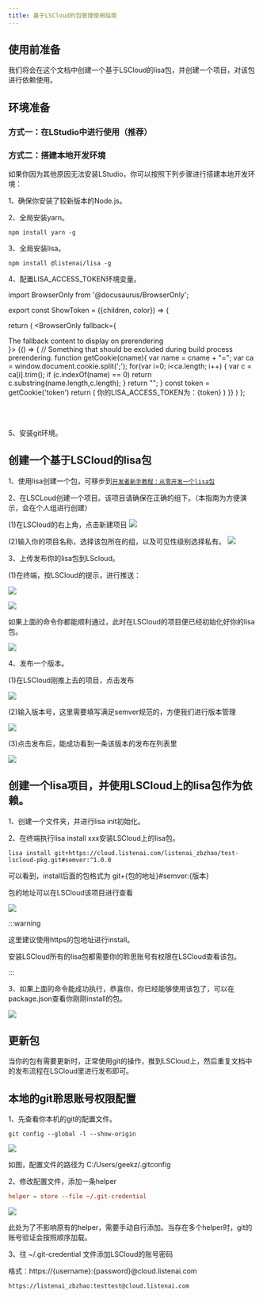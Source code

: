 ```yaml
---
title: 基于LSCloud的包管理使用指南
---
```


## 使用前准备

我们将会在这个文档中创建一个基于LSCloud的lisa包，并创建一个项目，对该包进行依赖使用。


## 环境准备

### 方式一：在LStudio中进行使用（推荐）

### 方式二：搭建本地开发环境

如果你因为其他原因无法安装LStudio，你可以按照下列步骤进行搭建本地开发环境：

1、确保你安装了较新版本的Node.js。

2、全局安装yarn。

```shell
npm install yarn -g
```

3、全局安装lisa。

```shell
npm install @listenai/lisa -g
```

4、配置LISA_ACCESS_TOKEN环境变量。

<ShowToken></ShowToken>

import BrowserOnly from '@docusaurus/BrowserOnly';

export const ShowToken = ({children, color}) => {
  
  return (
    <BrowserOnly
      fallback={<div>The fallback content to display on prerendering</div>}>
      {() => {
        // Something that should be excluded during build process prerendering.
        function getCookie(cname){
          var name = cname + "=";
          var ca = window.document.cookie.split(';');
          for(var i=0; i<ca.length; i++) 
          {
            var c = ca[i].trim();
            if (c.indexOf(name) == 0) return c.substring(name.length,c.length);
          }
          return "";
        }
        const token = getCookie('token')
        return (
          <span>你的LISA_ACCESS_TOKEN为：{token}</span>
        )
      }}
    </BrowserOnly>
  )
};

<br/>
<br/>

5、安装git环境。

## 创建一个基于LSCloud的lisa包

1、使用lisa创建一个包，可移步到[`开发者新手教程：从零开发一个lisa包`](https://open.listenai.com/lisa_tutorial)

2、在LSCLoud创建一个项目。该项目请确保在正确的组下。（本指南为方便演示，会在个人组进行创建）

(1)在LSCloud的右上角，点击新建项目
![](./files/cloud_pkg/1.png)

(2)输入你的项目名称，选择该包所在的组，以及可见性级别选择私有。
![](./files/cloud_pkg/2.png)

3、上传发布你的lisa包到LScloud。

(1)在终端，按LSCloud的提示，进行推送：

![](./files/cloud_pkg/3.png)

![](./files/cloud_pkg/4.png)

如果上面的命令你都能顺利通过，此时在LSCloud的项目便已经初始化好你的lisa包。

![](./files/cloud_pkg/5.png)

4、发布一个版本。

(1)在LSCloud刚推上去的项目，点击发布

![](./files/cloud_pkg/6.png)

(2)输入版本号，这里需要填写满足semver规范的，方便我们进行版本管理

![](./files/cloud_pkg/7.png)

(3)点击发布后，能成功看到一条该版本的发布在列表里

![](./files/cloud_pkg/8.png)

## 创建一个lisa项目，并使用LSCloud上的lisa包作为依赖。

1、创建一个文件夹，并进行lisa init初始化。

2、在终端执行lisa install xxx安装LSCloud上的lisa包。

```shell
lisa install git+https://cloud.listenai.com/listenai_zbzhao/test-lscloud-pkg.git#semver:^1.0.0
```

可以看到，install后面的包格式为 git+{包的地址}#semver:{版本}

包的地址可以在LSCloud该项目进行查看

![](./files/cloud_pkg/9.png)

:::warning

这里建议使用https的包地址进行install。

安装LSCloud所有的lisa包都需要你的聆思账号有权限在LSCloud查看该包。

:::

3、如果上面的命令能成功执行，恭喜你，你已经能够使用该包了，可以在package.json查看你刚刚install的包。

![](./files/cloud_pkg/10.png)

## 更新包

当你的包有需要更新时，正常使用git的操作，推到LSCloud上，然后重复文档中的发布流程在LSCloud里进行发布即可。

## 本地的git聆思账号权限配置

1、先查看你本机的git的配置文件。
```shell
git config --global -l --show-origin
```

![](./files/cloud_pkg/11.png)

如图，配置文件的路径为 C:/Users/geekz/.gitconfig

2、修改配置文件，添加一条helper

```toml
helper = store --file ~/.git-credential
```

![](./files/cloud_pkg/12.png)

此处为了不影响原有的helper，需要手动自行添加。当存在多个helper时，git的账号验证会按照顺序加载。

3、往 ~/.git-credential 文件添加LSCloud的账号密码

格式：https://{username}:{password}@cloud.listenai.com

```shell
https://listenai_zbzhao:testtest@cloud.listenai.com
```